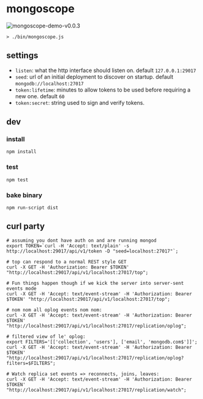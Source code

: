 # mongoscope

![mongoscope-demo-v0.0.3](https://cloud.githubusercontent.com/assets/23074/2688434/2d1f3b5a-c29e-11e3-969a-367020b729b6.gif)


```
> ./bin/mongoscope.js
```

## settings

- `listen`: what the http interface should listen on. default `127.0.0.1:29017`
- `seed`: url of an initial deployment to discover on startup. default `mongodb://localhost:27017`
- `token:lifetime`: minutes to allow tokens to be used before requiring a new one. default `60`
- `token:secret`: string used to sign and verify tokens.

## dev

### install

```
npm install
```

### test

```
npm test
```

### bake binary

```
npm run-script dist
```

## curl party

```
# assuming you dont have auth on and are running mongod
export TOKEN=`curl -H 'Accept: text/plain' -s http://localhost:29017/api/v1/token -D "seed=localhost:27017"`;

# top can respond to a normal REST style GET
curl -X GET -H 'Authorization: Bearer $TOKEN' "http://localhost:29017/api/v1/localhost:27017/top";

# Fun things happen though if we kick the server into server-sent events mode
curl -X GET -H 'Accept: text/event-stream' -H 'Authorization: Bearer $TOKEN' "http://localhost:29017/api/v1/localhost:27017/top";

# nom nom all oplog events nom nom:
curl -X GET -H 'Accept: text/event-stream' -H 'Authorization: Bearer $TOKEN' "http://localhost:29017/api/v1/localhost:27017/replication/oplog";

# filtered view of le' oplog:
export FILTERS='[['collection', 'users'], ['email', 'mongodb.com$']]';
curl -X GET -H 'Accept: text/event-stream' -H 'Authorization: Bearer $TOKEN' "http://localhost:29017/api/v1/localhost:27017/replication/oplog?filters=$FILTERS";

# Watch replica set events => reconnects, joins, leaves:
curl -X GET -H 'Accept: text/event-stream' -H 'Authorization: Bearer $TOKEN' "http://localhost:29017/api/v1/localhost:27017/replication/watch";
```
